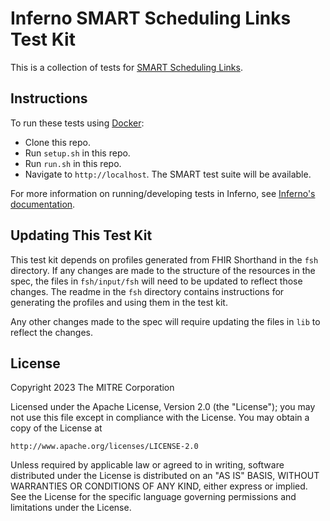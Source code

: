 # Inferno SMART Scheduling Links Test Kit

This is a collection of tests for [SMART Scheduling
Links](https://github.com/smart-on-fhir/smart-scheduling-links).

## Instructions
To run these tests using [Docker](https://www.docker.com/):

- Clone this repo.
- Run `setup.sh` in this repo.
- Run `run.sh` in this repo.
- Navigate to `http://localhost`. The SMART test suite will be available.

For more information on running/developing tests in Inferno, see [Inferno's
documentation](https://inferno-framework.github.io/inferno-core/getting-started.html).

## Updating This Test Kit
This test kit depends on profiles generated from FHIR Shorthand in the `fsh`
directory. If any changes are made to the structure of the resources in the
spec, the files in `fsh/input/fsh` will need to be updated to reflect those
changes. The readme in the `fsh` directory contains instructions for generating
the profiles and using them in the test kit.

Any other changes made to the spec will require updating the files in `lib` to
reflect the changes.

## License
Copyright 2023 The MITRE Corporation

Licensed under the Apache License, Version 2.0 (the "License"); you may not use
this file except in compliance with the License. You may obtain a copy of the
License at
```
http://www.apache.org/licenses/LICENSE-2.0
```
Unless required by applicable law or agreed to in writing, software distributed
under the License is distributed on an "AS IS" BASIS, WITHOUT WARRANTIES OR
CONDITIONS OF ANY KIND, either express or implied. See the License for the
specific language governing permissions and limitations under the License.
